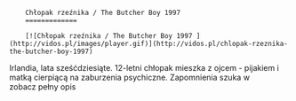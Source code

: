 
        Chłopak rzeźnika / The Butcher Boy 1997 
        =============
        
        [![Chłopak rzeźnika / The Butcher Boy 1997 ](http://vidos.pl/images/player.gif)](http://vidos.pl/chlopak-rzeznika-the-butcher-boy-1997)
        
        
 Irlandia, lata sześćdziesiąte. 12-letni chłopak mieszka z ojcem - pijakiem i matką cierpiącą na zaburzenia psychiczne. Zapomnienia szuka w zobacz pełny opis
    